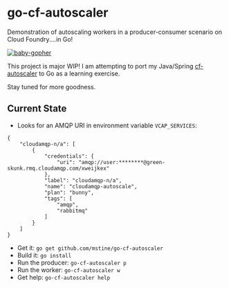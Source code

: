 go-cf-autoscaler
================

Demonstration of autoscaling workers in a producer-consumer scenario on Cloud Foundry....in Go!

[![baby-gopher](https://raw2.github.com/drnic/babygopher-site/gh-pages/images/babygopher-badge.png)](http://www.babygopher.org)

This project is major WIP! I am attempting to port my Java/Spring [cf-autoscaler](https://github.com/cloudfoundry-samples/cf-autoscaler) to Go as a learning exercise.

Stay tuned for more goodness.

Current State
-------------

* Looks for an AMQP URI in environment variable `VCAP_SERVICES`:

```
{
    "cloudamqp-n/a": [
        {
            "credentials": {
                "uri": "amqp://user:********@green-skunk.rmq.cloudamqp.com/xweijkex"
            }, 
            "label": "cloudamqp-n/a", 
            "name": "cloudamqp-autoscale", 
            "plan": "bunny", 
            "tags": [
                "amqp", 
                "rabbitmq"
            ]
        }
    ]
}
```

* Get it: `go get github.com/mstine/go-cf-autoscaler`
* Build it: `go install`
* Run the producer: `go-cf-autoscaler p`
* Run the worker: `go-cf-autoscaler w`
* Get help: `go-cf-autoscaler help`
